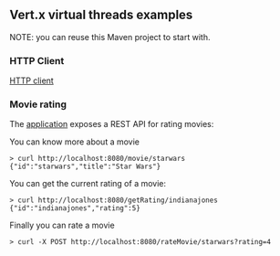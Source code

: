 ## Vert.x virtual threads examples

NOTE: you can reuse this Maven project to start with.

### HTTP Client

[HTTP client](src/main/java/examples/core/HttpClientExample.java)

### Movie rating

The [application](src/main/java/examples/movierating/App.java) exposes a REST API for rating movies:

You can know more about a movie

```
> curl http://localhost:8080/movie/starwars
{"id":"starwars","title":"Star Wars"}
```

You can get the current rating of a movie:

```
> curl http://localhost:8080/getRating/indianajones
{"id":"indianajones","rating":5}
```

Finally you can rate a movie

```
> curl -X POST http://localhost:8080/rateMovie/starwars?rating=4
```

